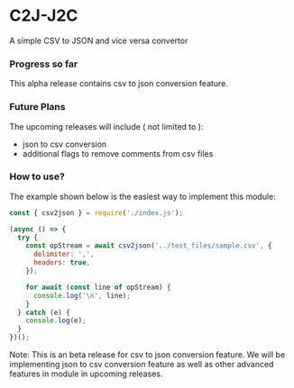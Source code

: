 # C2J-J2C

A simple CSV to JSON and vice versa convertor

### Progress so far

This alpha release contains csv to json conversion feature.

### Future Plans

The upcoming releases will include ( not limited to ):

- json to csv conversion
- additional flags to remove comments from csv files

### How to use?

The example shown below is the easiest way to implement this module:

```js
const { csv2json } = require('./index.js');

(async () => {
  try {
    const opStream = await csv2json('../test_files/sample.csv', {
      delimiter: ',',
      headers: true,
    });

    for await (const line of opStream) {
      console.log('\n', line);
    }
  } catch (e) {
    console.log(e);
  }
})();
```

Note: This is an beta release for csv to json conversion feature. We will be implementing json to csv conversion feature as well as other advanced features in module in upcoming releases.
